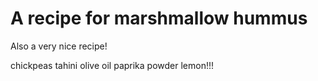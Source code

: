 # A recipe for marshmallow hummus

Also a very nice recipe!

chickpeas
tahini
olive oil
paprika powder
lemon!!!

